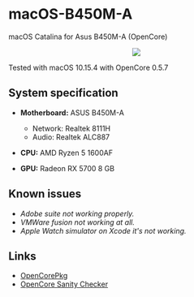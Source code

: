 # macOS-B450M-A
macOS Catalina for Asus B450M-A (OpenCore)

<p align="center">
	<img src="https://2.bp.blogspot.com/-dgdqXmBZbGY/Xqrgij1-wLI/AAAAAAAAA9A/fG3VcDxLUbs4a57qhcawWsHba29oWM7nwCLcBGAsYHQ/s1600/Schermata%2B2020-04-30%2Balle%2B16.28.01.png"/>
</p>

Tested with macOS 10.15.4 with OpenCore 0.5.7

## System specification

* **Motherboard:** ASUS B450M-A
	* Network: Realtek 8111H
	* Audio: Realtek ALC887

* **CPU:** AMD Ryzen 5 1600AF
* **GPU:** Radeon RX 5700 8 GB


## Known issues

* *Adobe suite not working properly.*
* *VMWare fusion not working at all.*
* *Apple Watch simulator on Xcode it's not working.*

## Links

* [OpenCorePkg](https://github.com/acidanthera/OpenCorePkg)
* [OpenCore Sanity Checker](https://opencore.slowgeek.com)
